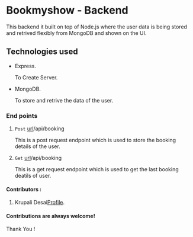 # Bookmyshow - Backend

This backend it built on top of Node.js where the user data is being stored and retrived flexibly from MongoDB and shown on the UI.


## Technologies used
- Express.
   
    To Create Server.
- MongoDB.

    To store and retrive the data of the user.


### End points
1. `Post` [url](url)/api/booking 

   This is a post request endpoint which is used to store the booking details of the user.

2. `Get` [url](url)/api/booking

   This is a get request endpoint which is used to get the last booking deatils of user.

#### Contributors :    
  1. Krupali Desai[Profile](https://github.com/dkrupali56).


#### Contributions are always welcome!

Thank You !


